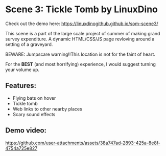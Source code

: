 # Scene 3: Tickle Tomb by LinuxDino

Check out the demo here: https://linuxdinogithub.github.io/som-scene3/

This scene is a part of the large scale project of summer of making grand survey expenditure. A dynamic HTML/CSS/JS page revloving around a setting of a graveyard.

BEWARE: Jumpscare warning‼️This location is not for the faint of heart.

For the **BEST** (and most horrifying) experience, I would suggest turning your volume up.
## Features:
- Flying bats on hover
- Tickle tomb
- Web links to other nearby places
- Scary sound effects

## Demo video:
https://github.com/user-attachments/assets/38a747ad-2893-425a-8e8f-4754a725e827

